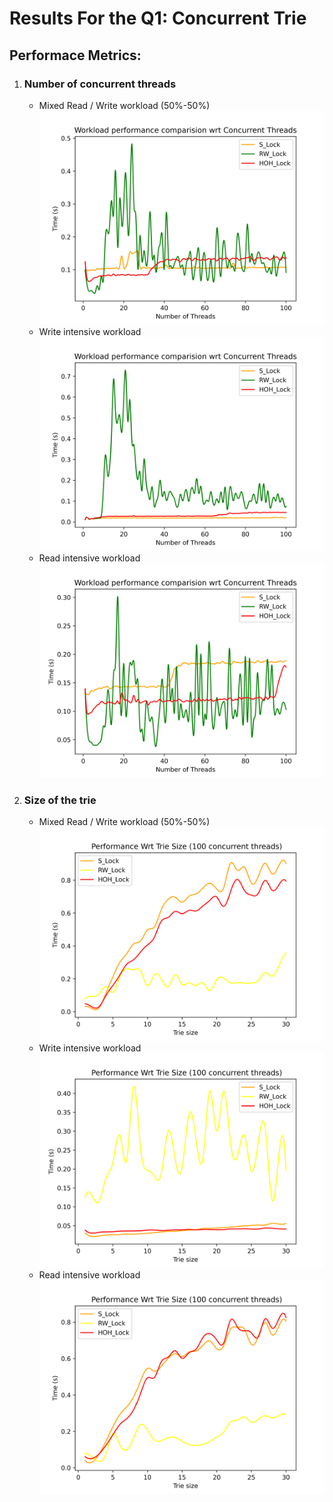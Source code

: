# Results For the Q1: Concurrent Trie

## Performace Metrics: 

1) ### Number of concurrent threads

    - Mixed Read / Write workload (50%-50%)
    ![Image not availabe](metrics_tests/number_of_threads/plots/nthreads_comp_5050.png)
    - Write intensive workload
    ![Image not availabe](metrics_tests/number_of_threads/plots/nthreads_comp_write.png)
    - Read intensive workload
    ![Image not availabe](metrics_tests/number_of_threads/plots/nthreads_comp_read.png)

2) ### Size of the trie

    - Mixed Read / Write workload (50%-50%)
    ![Image not availabe](metrics_tests/trie_size/plots/size_comp_5050.png)
    - Write intensive workload
    ![Image not availabe](metrics_tests/trie_size/plots/size_comp_write.png)
    - Read intensive workload
    ![Image not availabe](metrics_tests/trie_size/plots/size_comp_read.png)